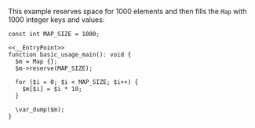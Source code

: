 This example reserves space for 1000 elements and then fills the `Map` with 1000 integer keys and values:

```basic-usage.php no-auto-output
const int MAP_SIZE = 1000;

<<__EntryPoint>>
function basic_usage_main(): void {
  $m = Map {};
  $m->reserve(MAP_SIZE);

  for ($i = 0; $i < MAP_SIZE; $i++) {
    $m[$i] = $i * 10;
  }

  \var_dump($m);
}
```
